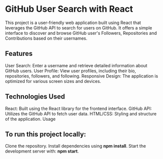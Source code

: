 
# GitHub User Search with React
This project is a user-friendly web application built using React that leverages the GitHub API to search for users on GitHub. It offers a simple interface to discover and browse GitHub user's Followers, Repositories and Contributions based on their usernames.

## Features
User Search: Enter a username and retrieve detailed information about GitHub users.
User Profile: View user profiles, including their bio, repositories, followers, and following.
Responsive Design: The application is optimized for various screen sizes and devices.

## Technologies Used
React: Built using the React library for the frontend interface.
GitHub API: Utilizes the GitHub API to fetch user data.
HTML/CSS: Styling and structure of the application.
Usage

## To run this project locally:

Clone the repository.
Install dependencies using **npm install**.
Start the development server with: **npm start**.
